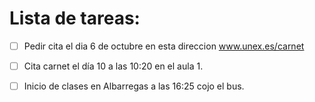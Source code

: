 # Lista de tareas:
- [ ] Pedir cita el dia 6 de octubre en esta direccion  www.unex.es/carnet
- [ ] Cita carnet el día 10 a las 10:20 en el aula 1. 
- [ ] Inicio de clases en Albarregas a las 16:25 cojo el bus.


